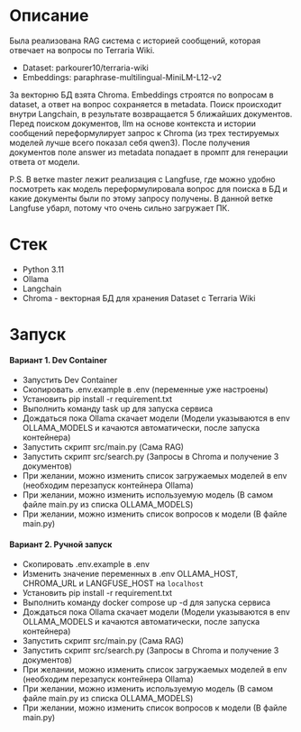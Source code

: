 # Описание
Была реализована RAG система с историей сообщений, которая отвечает на вопросы по Terraria Wiki.
- Dataset: parkourer10/terraria-wiki
- Embeddings: paraphrase-multilingual-MiniLM-L12-v2

За векторню БД взята Chroma. Embeddings строятся по вопросам в dataset, а ответ на вопрос сохраняется в metadata. Поиск происходит внутри Langchain, в результате возвращается 5 ближайших документов. Перед поиском документов, llm на основе контекста и истории сообщений переформулирует запрос к Chroma (из трех тестируемых моделей лучше всего показал себя qwen3). После получения документов поле answer из metadata попадает в промпт для генерации ответа от модели.

P.S. В ветке master лежит реализация с Langfuse, где можно удобно посмотреть как модель переформулировала вопрос для поиска в БД и какие документы были по этому запросу получены. В данной ветке Langfuse убарл, потому что очень сильно загружает ПК.


# Стек
- Python 3.11
- Ollama
- Langchain
- Сhroma - векторная БД для хранения Dataset с Terraria Wiki

# Запуск
#### Вариант 1. Dev Container 
- Запустить Dev Container
- Скопировать .env.example в .env (переменные уже настроены)
- Установить pip install -r requirement.txt
- Выполнить команду task up для запуска сервиса
- Дождаться пока Ollama скачает модели (Модели указываются в env OLLAMA_MODELS и качаются автоматически, после запуска контейнера)
- Запустить скрипт src/main.py (Сама RAG)
- Запустить скрипт src/search.py (Запросы в Chroma и получение 3 документов)
- При желании, можно изменить список загружаемых моделей в env (необходим перезапуск контейнера Ollama)
- При желании, можно изменить используемую модель (В самом файле main.py из списка OLLAMA_MODELS)
- При желании, можно изменить список вопросов к модели (В файле main.py)

#### Вариант 2. Ручной запуск
- Скопировать .env.example в .env
- Изменить значение переменных в .env OLLAMA_HOST, CHROMA_URL и LANGFUSE_HOST на `localhost`
- Установить pip install -r requirement.txt
- Выполнить команду docker compose up -d для запуска сервиса
- Дождаться пока Ollama скачает модели (Модели указываются в env OLLAMA_MODELS и качаются автоматически, после запуска контейнера)
- Запустить скрипт src/main.py (Сама RAG)
- Запустить скрипт src/search.py (Запросы в Chroma и получение 3 документов)
- При желании, можно изменить список загружаемых моделей в env (необходим перезапуск контейнера Ollama)
- При желании, можно изменить используемую модель (В самом файле main.py из списка OLLAMA_MODELS)
- При желании, можно изменить список вопросов к модели (В файле main.py)